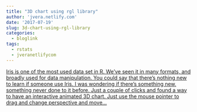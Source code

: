 ```yaml
---
title: "3D chart using rgl library"
author: 'jvera.netlify.com'
date: '2017-07-19'
slug: 3d-chart-using-rgl-library
categories:
  - bloglink
tags:
  - rstats
  - jveranetlifycom
---
```


[Iris is one of the most used data set in R. We’ve seen it in many formats, and broadly used for data manipulation. You could say that there’s nothing new to learn if someone use Iris. I was wondering if there’s something new, something never done to it before. Just a couple of clicks and found a way to have an interactive animated 3D chart. Just use the mouse pointer to drag and change perspective and move...<click to read more>](http://jvera.netlify.com/post/2017/07/19/3d-chart-using-rgl-library/)

